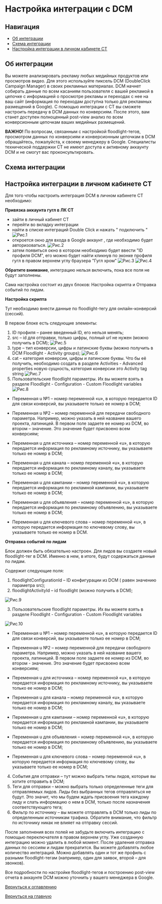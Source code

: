 # Настройка интеграции с DCM

## Навигация
* [Об интеграции ](#Об-интеграции)
* [Схема интеграции ](#Схема-интеграции)
* [Настройка интеграции в личном кабинете CT ](#Настройка-интеграции-в-личном-кабинете-CT)



## Об интеграции

Вы можете анализировать рекламу любых медийных продуктов или просмотров видео. 
Для этого используйте пиксель DCM (DoubleClick Campaign Manager) в своих рекламных материалах. 
DCM начнет собирать данные по всем касаниям пользователя с вашей рекламой в цепочке с информацией о просмотре рекламы и переходах с нее на ваш сайт (информация по переходам доступна только для рекламных размещений в Google). 
С помощью интеграции с CT вы сможете настроить передачу в DCM данных по конверсиям. После этого, вам станет доступен полноценный post-view анализ по всем конверсионным цепочкам ваших медийных размещений.

**ВАЖНО!** По вопросам, связанным с настройкой floodlight-тегов, просмотром данных по конверсиям и конверсионным цепочкам в DCM обращайтесь, пожалуйста, к своему менеджеру в Google. 
Специалисты технической поддержки CT не имеют доступа к активному аккаунту DCM и не смогут вас проконсультировать.


## Схема интеграции




## Настройка интеграции в личном кабинете CT

Для того чтобы настроить интеграция DCM в личном кабинете CT необходимо:

**Привязка аккаунта гугл в ЛК CT**
- зайти в личный кабинет CT
- перейти во вкладку интеграции
- найти в списке интеграций Double Click и нажать " подключить "
![Рис.1](images/VkladIn1.png)
- откроется окно для входа в Google аккаунт , где необходимо будет авторизоваться.
![Рис.2](images/LKCT.png)
- затем появиться окно в котором необходимо будет ввести "ID профиля DCM", его можно будет найти кликнув по эконке профиля гугл в правом верхнем углу браузера "Гугл хром"
![Рис.3](images/DCMID2.png)
![Рис.4](images/LKID.png)


**Обратите внимание**, интеграцию нельзя включить, пока все поля не будут заполнены.

Сама настройка состоит из двух блоков: Настройка скрипта и Отправка событий по лидам.

**Настройка скрипта**

Тут необходимо внести данные по floodlight-тегу для онлайн-конверсий (сессий). 

В первом блоке есть следующие элементы:
1. ID профиля – ранее введенный ID, его нельзя менять;
2. src – id для отправки, только цифры, полный url не нужен (можно получить в DCM);
![Рис.5](images/src.png)
3. type – тип конверсии, цифры и латинские буквы (можно получить в DCM Floodlight - Activity groups);
![Рис.6](images/type.png)
4. cat – категория конверсии, цифры и латинские буквы. Что бы её получить, необходимо создать в разделе Activities - Advanced properties новую сущность, категория конверсии это Activity tag string
![Рис.7](images/cat.png)
5. Пользовательские floodlight параметры. Их вы можете взять в разделе Floodlight - Configuration - Custom Floodlight variables
![Рис.8](images/Floodlight1.png)

- Переменная u №1 – номер переменной «u», в которую передается ID для связи конверсий, вы указываете только ее номер в DCM;

- Переменная u №2 – номер переменной для передачи свободного параметра. Например, можно указать в ней название вашего проекта, латиницей. В первом поле задаете ее номер из DCM, во втором – значение. Это значение будет присвоено всем конверсиям;

- Переменная u для источника – номер переменной «u», в которую передается информация по рекламному источнику, вы указываете только ее номер в DCM;

- Переменная u для канала – номер переменной «u», в которую передается информация по рекламному каналу, вы указываете только ее номер в DCM;

- Переменная u для кампании – номер переменной «u», в которую передается информация по рекламной кампании, вы указываете только ее номер в DCM;

- Переменная u для объявления – номер переменной «u», в которую передается информация по рекламному объявлению, вы указываете только ее номер в DCM;

- Переменная u для ключевого слова – номер переменной «u», в которую передается информация по ключевому слову, вы указываете только ее номер в DCM.

**Отправка событий по лидам**

Блок должен быть обязательно настроен. 
Для лидов вы создаете новый floodlight-тег в DCM. Именно в нем, в итоге, будут содержаться данные по лидам.

Содержит следующие поля:
1. floodlightConfigurationId – ID конфигурации из DCM ( равен значению параметра src);
2. floodlightActivityId – id floodlight (можно получить в DCM);

![Рис.9](images/lids.png)

3. Пользовательские floodlight параметры. Их вы можете взять в разделе Floodlight - Configuration - Custom Floodlight variables

![Рис.10](images/Floodlight1.png)

- Переменная u №1 – номер переменной «u», в которую передается ID для связи конверсий, вы указываете только ее номер в DCM;
- Переменная u №2 – номер переменной для передачи свободного параметра. Например, можно указать в ней название вашего проекта, латиницей. В первом поле задаете ее номер из DCM, во втором - значение. Это значение будет присвоено всем конверсиям;

- Переменная u для источника – номер переменной «u», в которую передается информация по рекламному источнику, вы указываете только ее номер в DCM;

- Переменная u для канала – номер переменной «u», в которую передается информация по рекламному каналу, вы указываете только ее номер в DCM;

- Переменная u для кампании – номер переменной «u», в которую передается информация по рекламной кампании, вы указываете только ее номер в DCM;

- Переменная u для объявления – номер переменной «u», в которую передается информация по рекламному объявлению, вы указываете только ее номер в DCM;

- Переменная u для ключевого слова – номер переменной «u», в которую передается информация по ключевому слову, вы указываете только ее номер в DCM;

4. События для отправки – тут можно выбрать типы лидов, которые вы хотите отправить в DCM;
5. Теги для отправки – можно выбрать только определенные теги для отправляемых лидов. Лиды без выбранных тегов отправляться не будут. Это значит, что мы будем ждать присвоения тега каждому лиду и слать информацию о нем в DCM, только после назначения соответствующего тега;
6. Фильтр по источнику – вы можете отправлять в DCM только лиды по определенным источникам трафика. Обратите внимание, что фильтр по источнику никак не влияет на отправку сессий.

После заполнения всех полей не забудьте включить интеграцию с помощью переключателя в правом верхнем углу.
Уже созданную интеграцию можно удалить в любой момент. После удаления отправка данных по сессиям и лидам прекратится. Вы можете добавлять любое количество интеграций. Можно добавлять один и тот же профиль с разными floodlight-тегам (например, один для заявок, второй – для звонков).

Все подробности по настройке floodlight-тегов и построению post-view отчета в аккаунте DCM можно уточнить у вашего менеджера в Google.

[Вернуться к оглавлению](#навигация)

[Вернуться на главную](/README.md/#documentation)